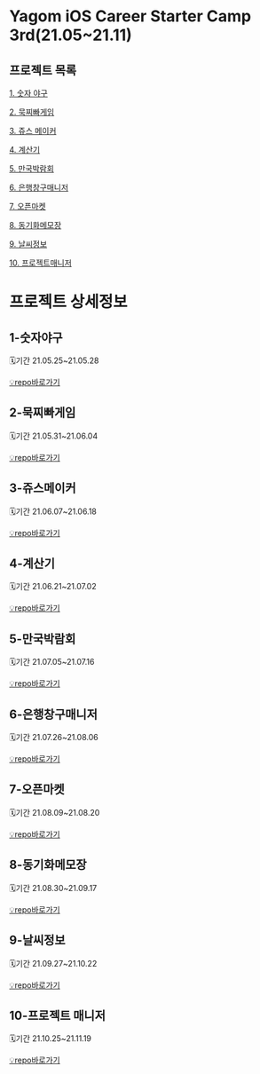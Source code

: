 # Yagom iOS Career Starter Camp 3rd(21.05~21.11)

## 프로젝트 목록
[1. 숫자 야구](#1-숫자야구)

[2. 묵찌빠게임](#2-묵찌빠게임)

[3. 쥬스 메이커](#3-쥬스메이커)

[4. 계산기](#4-계산기)

[5. 만국박람회](#5-만국박람회)

[6. 은행창구매니저](#6-은행창구매니저)

[7. 오픈마켓](#7-오픈마켓)

[8. 동기화메모장](#8-동기화메모장)

[9. 날씨정보](#9-날씨정보)

[10. 프로젝트매니저](#10-프로젝트-매니저)


# 프로젝트 상세정보
## 1-숫자야구
🗓️기간 21.05.25~21.05.28

[💡repo바로가기](https://github.com/soll4u/ios-number-baseball)
## 2-묵찌빠게임
🗓️기간 21.05.31~21.06.04

[💡repo바로가기](https://github.com/jcrescent61/ios-rock-paper-scissors)
## 3-쥬스메이커
🗓️기간 21.06.07~21.06.18

[💡repo바로가기](https://github.com/ohsg0226/ios-juice-maker/tree/step3)
## 4-계산기
🗓️기간 21.06.21~21.07.02

[💡repo바로가기](https://github.com/jcrescent61/ios-calculator-app/tree/step2)
## 5-만국박람회
🗓️기간 21.07.05~21.07.16

[💡repo바로가기](https://github.com/ohsg0226/ios-exposition-universelle/tree/step3)
## 6-은행창구매니저
🗓️기간 21.07.26~21.08.06

[💡repo바로가기](https://github.com/jaemuYeo/ios-bank-manager/tree/step3)
## 7-오픈마켓
🗓️기간 21.08.09~21.08.20

[💡repo바로가기](https://github.com/shapiro711/ios-open-market/tree/step-2)
## 8-동기화메모장
🗓️기간 21.08.30~21.09.17

[💡repo바로가기](https://github.com/ohsg0226/ios-cloud-notes/tree/step-2)
## 9-날씨정보
🗓️기간 21.09.27~21.10.22

[💡repo바로가기](https://github.com/ohsg0226/ios-weather-forecast/tree/step-3)
## 10-프로젝트 매니저
🗓️기간 21.10.25~21.11.19

[💡repo바로가기](https://github.com/ohsg0226/ios-project-manager/tree/step-2)
